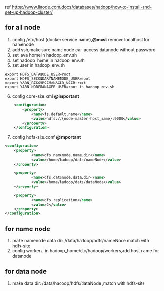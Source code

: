 ref https://www.linode.com/docs/databases/hadoop/how-to-install-and-set-up-hadoop-cluster/

## for all node
1. config /etc/host (docker service name),**@must** remove localhost for namenode
2. add ssh,make sure name node can access datanode without password
3. set java home in  hadoop_env.sh
4. set hadoop_home in  hadoop_env.sh
5. set user in hadoop_env.sh
```
export HDFS_DATANODE_USER=root
export HDFS_SECONDARYNAMENODE_USER=root
export YARN_RESOURCEMANAGER_USER=root
export YARN_NODEMANAGER_USER=root to hadoop_env.sh
```
6. config core-site.xml **@important**

```xml
    <configuration>
        <property>
            <name>fs.default.name</name>
            <value>hdfs://{node-master-host_name}:9000</value>
        </property>
    </configuration>
```
7. config hdfs-site.conf **@important**
```xml
<configuration>
    <property>
            <name>dfs.namenode.name.dir</name>
            <value>/home/hadoop/data/nameNode</value>
    </property>

    <property>
            <name>dfs.datanode.data.dir</name>
            <value>/home/hadoop/data/dataNode</value>
    </property>

    <property>
            <name>dfs.replication</name>
            <value>2</value>
    </property>
</configuration>

```

## for name node
1. make namenode data dir: /data/hadoop/hdfs/nameNode match with hdfs-site
2. config workers, in hadoop_home/etc/hadoop/workers,add host name for datanode

## for  data node
1. make data dir: /data/hadoop/hdfs/dataNode ,match with hdfs-site
